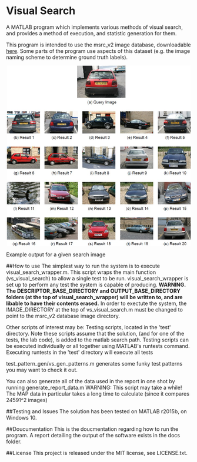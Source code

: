 # Visual Search

A MATLAB program which implements various methods of visual search, and provides a method of execution, and statistic generation for them.

This program is intended to use the msrc_v2 image database, downloadable [here](http://research.microsoft.com/en-us/um/people/antcrim/data_objrec/msrc_objcategimagedatabase_v2.zip). Some parts of the program use aspects of this dataset (e.g. the image naming scheme to determine ground truth labels).

<p align="center">
<img src="img/2.jpg" alt="Example output for a given search image" width="500" align="middle">

Example output for a given search image
</p>

##How to use
The simplest way to run the system is to execute visual_search_wrapper.m. This script wraps the main function (vs_visual_search) to allow a single test to be run. visual_search_wrapper is set up to perform any test the system is capable of producing.
**WARNING. The DESCRIPTOR_BASE_DIRECTORY and OUTPUT_BASE_DIRECTORY folders (at the top of visual_search_wrapper) will be written to, and are libable to have their contents erased.**
In order to exectute the system, the IMAGE_DIRECTORY at the top of vs_visual_search.m must be changed to point to the msrc_v2 database image directory.

Other scripts of interest may be:
Testing scripts, located in the 'test' directory. Note these scripts assume that the solution, (and for one of the tests, the lab code), is added to the matlab search path. Testing scripts can be executed individually or all together using MATLAB's runtests command.
Executing runtests in the 'test' directory will execute all tests 

test_pattern_gen/vs_gen_patterns.m generates some funky test patterns you may want to check it out.

You can also generate all of the data used in the report in one shot by running generate_report_data.m
WARNING: This script may take a while! The MAP data in particular takes a long time to calculate (since it compares 2*4*591^2 images)

##Testing and Issues
The solution has been tested on MATLAB r2015b, on Windows 10.

##Doucumentation
This is the doucmentation regarding how to run the program. A report detailing the output of the software exists in the docs folder.

##License
This project is released under the MIT license, see LICENSE.txt.